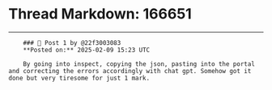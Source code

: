 # Thread Markdown: 166651

---

        ### 💬 Post 1 by @22f3003083  
        **Posted on:** 2025-02-09 15:23 UTC  

        By going into inspect, copying the json, pasting into the portal and correcting the errors accordingly with chat gpt. Somehow got it done but very tiresome for just 1 mark.

        